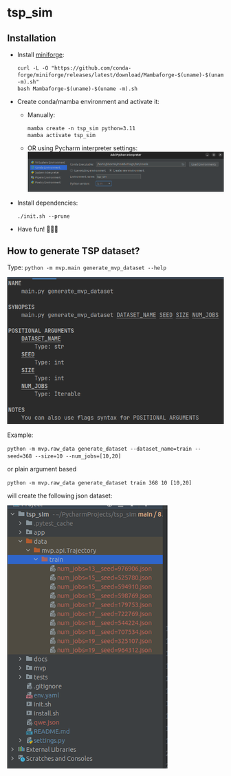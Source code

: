 # tsp_sim

## Installation

- Install [miniforge](https://github.com/conda-forge/miniforge):

    ```shell
    curl -L -O "https://github.com/conda-forge/miniforge/releases/latest/download/Mambaforge-$(uname)-$(uname -m).sh"
    bash Mambaforge-$(uname)-$(uname -m).sh
    ```
- Create conda/mamba environment and activate it:
    - Manually:

      ```shell
      mamba create -n tsp_sim python=3.11
      mamba activate tsp_sim
      ```
    - OR using Pycharm interpreter settings:
      ![img.png](docs/img.png)

- Install dependencies:

  ```shell
  ./init.sh --prune
  ```
- Have fun! 🥳💃🕺


## How to generate TSP dataset?

Type: `python -m mvp.main generate_mvp_dataset --help`

![img_1.png](docs/img_1.png)

Example: 

`python -m mvp.raw_data generate_dataset --dataset_name=train --seed=368 --size=10 --num_jobs=[10,20]`

or plain argument based

`python -m mvp.raw_data generate_dataset train 368 10 [10,20]`

will create the following json dataset:

![img.png](docs/img_2.png)



  